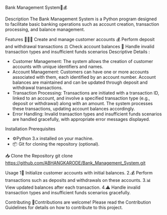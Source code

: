 Bank Management System🏦💰

Description
The Bank Management System is a Python program designed to facilitate basic banking operations such as account creation, transaction processing, and balance management.


Features
🧑‍🤝‍🧑 Create and manage customer accounts
💰 Perform deposit and withdrawal transactions
⚖️ Check account balances
🚫 Handle invalid transaction types and insufficient funds scenarios
Descriptive Details :
- Customer Management: The system allows the creation of customer accounts with unique identifiers and names.
- Account Management: Customers can have one or more accounts associated with them, each identified by an account number. Account balances are maintained and can be updated through deposit and withdrawal transactions.
- Transaction Processing: Transactions are initiated with a transaction ID, linked to an account, and involve a specified transaction type (e.g., deposit or withdrawal) along with an amount. The system processes these transactions, updating account balances accordingly.
- Error Handling: Invalid transaction types and insufficient funds scenarios are handled gracefully, with appropriate error messages displayed.

Installation
Prerequisites
- ⚙️Python 3.x installed on your machine.
- 📦 Git for cloning the repository (optional).

📥 Clone the Repository
git clone https://github.com/ABHANGKARODE/Bank_Management_System.git

Usage 
1🚀 Initialize customer accounts with initial balances.
2.💰 Perform transactions such as deposits and withdrawals on these accounts.
3.📊 View updated balances after each transaction.
4.⚠️ Handle invalid transaction types and insufficient funds scenarios gracefully.


Contributing
🤝Contributions are welcome! Please read the Contribution Guidelines for details on how to contribute to this project.
